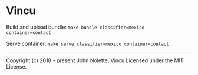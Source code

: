 # Vincu

Build and upload bundle:
`make bundle classifier=mexico container=contact`

Serve container:
`make serve classifier=mexico container=contact`

---

Copyright (c) 2018 - present John Nolette, Vincu Licensed under the MIT License.
